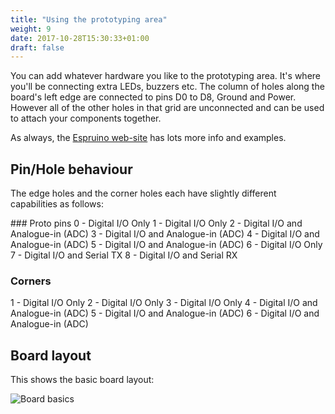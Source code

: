```yaml
---
title: "Using the prototyping area"
weight: 9
date: 2017-10-28T15:30:33+01:00
draft: false
---
```


You can add whatever hardware you like to the prototyping area. It's where you'll be connecting extra LEDs, buzzers etc. The column of holes along the board's left edge are connected to pins D0 to D8, Ground and Power. However all of the other holes in that grid are unconnected and can be used to attach your components together.

As always, the [Espruino web-site](https://www.espruino.com/) has lots more info and examples.

## Pin/Hole behaviour
The edge holes and the corner holes each have slightly different capabilities as follows:

### Proto pins
0 - Digital I/O Only
1 - Digital I/O Only
2 - Digital I/O and Analogue-in (ADC)
3 - Digital I/O and Analogue-in (ADC)
4 - Digital I/O and Analogue-in (ADC)
5 - Digital I/O and Analogue-in (ADC)
6 - Digital I/O Only
7 - Digital I/O and Serial TX
8 - Digital I/O and Serial RX
 
### Corners
1 - Digital I/O Only
2 - Digital I/O Only
3 - Digital I/O Only
4 - Digital I/O and Analogue-in (ADC)
5 - Digital I/O and Analogue-in (ADC)
6 - Digital I/O and Analogue-in (ADC)

## Board layout
This shows the basic board layout:


![Board basics](/images/badge_basics_01.png)
